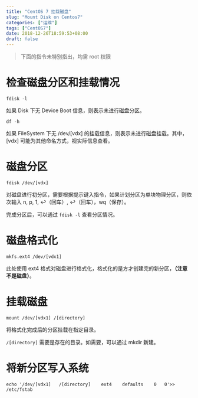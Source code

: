 ```yaml
---
title: "CentOS 7 挂载磁盘"
slug: "Mount Disk on Centos7"
categories: ["运维"]
tags: ["CentOS7"]
date: 2018-12-26T18:59:53+08:00
draft: false
---
```


> 下面的指令未特别指出，均需 root 权限

# 检查磁盘分区和挂载情况

```
fdisk -l
```

如果 Disk 下无 Device Boot 信息，则表示未进行磁盘分区。

```
df -h
```

如果 FileSystem 下无 /dev/[vdx] 的挂载信息，则表示未进行磁盘挂载。其中，[vdx] 可能为其他命名方式，视实际信息查看。

# 磁盘分区

```
fdisk /dev/[vdx]
```

对磁盘进行初分区，需要根据提示键入指令，如果计划分区为单块物理分区，则依次输入 n, p, 1, ↩︎（回车）, ↩︎（回车），wq（保存）。

完成分区后，可以通过 ```fdisk -l``` 查看分区情况。

# 磁盘格式化

```
mkfs.ext4 /dev/[vdx1]
```

此处使用 ext4 格式对磁盘进行格式化，格式化的是方才创建完的新分区，**（注意不是磁盘）**。

# 挂载磁盘

```
mount /dev/[vdx1] /[directory]
```

将格式化完成后的分区挂载在指定目录。

```/[directory]``` 需要是存在的目录。如需要，可以通过 mkdir 新建。

# 将新分区写入系统

```
echo '/dev/[vdx1]   /[directory]    ext4    defaults    0   0'>> /etc/fstab
```
